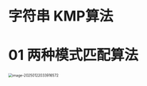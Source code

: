 # 字符串 KMP算法



# 01 两种模式匹配算法

<img src="https://cvp.oss-cn-shanghai.aliyuncs.com/202501220339701.png" alt="image-20250122033916572" style="zoom:50%;" />

